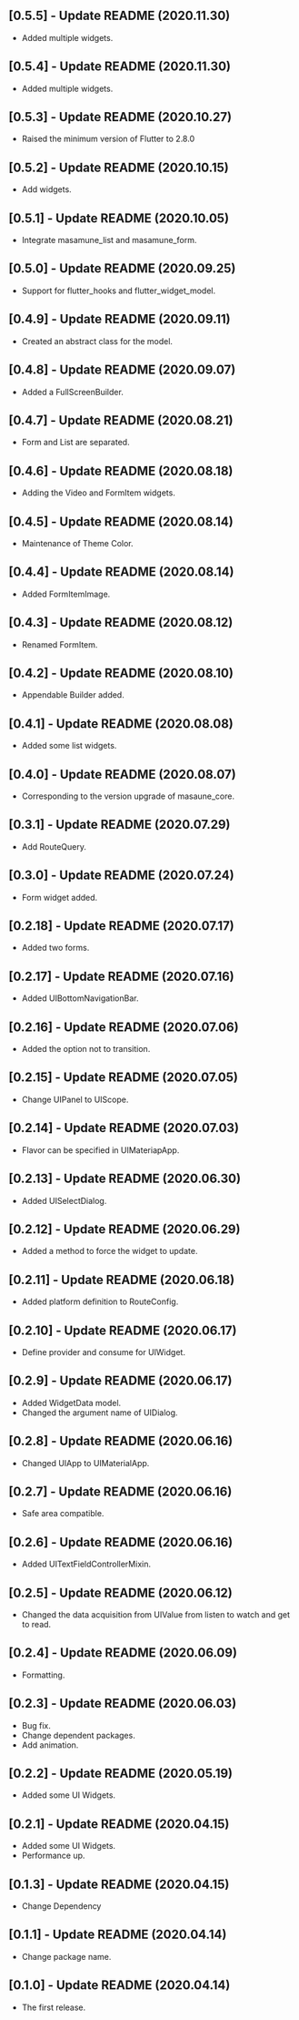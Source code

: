 ## [0.5.5] - Update README (2020.11.30)

* Added multiple widgets.

## [0.5.4] - Update README (2020.11.30)

* Added multiple widgets.

## [0.5.3] - Update README (2020.10.27)

* Raised the minimum version of Flutter to 2.8.0

## [0.5.2] - Update README (2020.10.15)

* Add widgets.

## [0.5.1] - Update README (2020.10.05)

* Integrate masamune_list and masamune_form.

## [0.5.0] - Update README (2020.09.25)

* Support for flutter_hooks and flutter_widget_model.

## [0.4.9] - Update README (2020.09.11)

* Created an abstract class for the model.

## [0.4.8] - Update README (2020.09.07)

* Added a FullScreenBuilder.

## [0.4.7] - Update README (2020.08.21)

* Form and List are separated.

## [0.4.6] - Update README (2020.08.18)

* Adding the Video and FormItem widgets.

## [0.4.5] - Update README (2020.08.14)

* Maintenance of Theme Color.

## [0.4.4] - Update README (2020.08.14)

* Added FormItemImage.

## [0.4.3] - Update README (2020.08.12)

* Renamed FormItem.

## [0.4.2] - Update README (2020.08.10)

* Appendable Builder added.

## [0.4.1] - Update README (2020.08.08)

* Added some list widgets.

## [0.4.0] - Update README (2020.08.07)

* Corresponding to the version upgrade of masaune_core.

## [0.3.1] - Update README (2020.07.29)

* Add RouteQuery.

## [0.3.0] - Update README (2020.07.24)

* Form widget added.

## [0.2.18] - Update README (2020.07.17)

* Added two forms.

## [0.2.17] - Update README (2020.07.16)

* Added UIBottomNavigationBar.

## [0.2.16] - Update README (2020.07.06)

* Added the option not to transition.

## [0.2.15] - Update README (2020.07.05)

* Change UIPanel to UIScope.

## [0.2.14] - Update README (2020.07.03)

* Flavor can be specified in UIMateriapApp.

## [0.2.13] - Update README (2020.06.30)

* Added UISelectDialog.

## [0.2.12] - Update README (2020.06.29)

* Added a method to force the widget to update.

## [0.2.11] - Update README (2020.06.18)

* Added platform definition to RouteConfig.

## [0.2.10] - Update README (2020.06.17)

* Define provider and consume for UIWidget.

## [0.2.9] - Update README (2020.06.17)

* Added WidgetData model.
* Changed the argument name of UIDialog.

## [0.2.8] - Update README (2020.06.16)

* Changed UIApp to UIMaterialApp.

## [0.2.7] - Update README (2020.06.16)

* Safe area compatible.

## [0.2.6] - Update README (2020.06.16)

* Added UITextFieldControllerMixin.

## [0.2.5] - Update README (2020.06.12)

* Changed the data acquisition from UIValue from listen to watch and get to read.

## [0.2.4] - Update README (2020.06.09)

* Formatting.

## [0.2.3] - Update README (2020.06.03)

* Bug fix.
* Change dependent packages.
* Add animation.

## [0.2.2] - Update README (2020.05.19)

* Added some UI Widgets.

## [0.2.1] - Update README (2020.04.15)

* Added some UI Widgets.
* Performance up.

## [0.1.3] - Update README (2020.04.15)

* Change Dependency

## [0.1.1] - Update README (2020.04.14)

* Change package name.

## [0.1.0] - Update README (2020.04.14)

* The first release.
